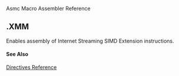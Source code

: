 Asmc Macro Assembler Reference

## .XMM

Enables assembly of Internet Streaming SIMD Extension instructions.

#### See Also

[Directives Reference](readme.md)
